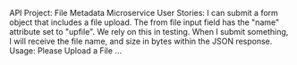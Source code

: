 API Project: File Metadata Microservice
User Stories:
I can submit a form object that includes a file upload.
The from file input field has the "name" attribute set to "upfile". We rely on this in testing.
When I submit something, I will receive the file name, and size in bytes within the JSON response.
Usage:
Please Upload a File ...
